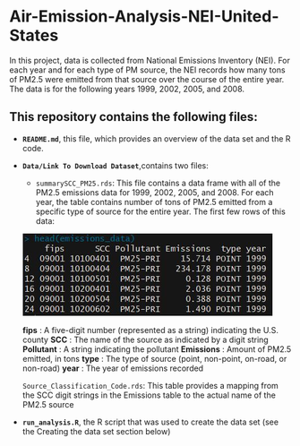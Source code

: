 # Air-Emission-Analysis-NEI-United-States

In this project, data is collected from National Emissions Inventory (NEI).
For each year and for each type of PM source, the NEI records how many tons of PM2.5 were emitted from that source over the course of the entire year. The data is for the following years 1999, 2002, 2005, and 2008.

## This repository contains the following files:

* **`README.md`**, this file, which provides an overview of the data set and the R code.
* **`Data/Link To Download Dataset`**,contains two files: 
     - `summarySCC_PM25.rds`: This file contains a data frame with all of the PM2.5 emissions data for 1999, 2002, 2005, and 2008. For each       year, the table contains number of tons of PM2.5 emitted from a specific type of source for the entire year.
     The first few rows of this data:
     
     ![](Images/Head-SCC.JPG)
     
     **fips** : A five-digit number (represented as a string) indicating the U.S. county
      **SCC** : The name of the source as indicated by a digit string 
      **Pollutant** : A string indicating the pollutant
      **Emissions** : Amount of PM2.5 emitted, in tons
      **type** : The type of source (point, non-point, on-road, or non-road)
      **year** : The year of emissions recorded
     
     
     `Source_Classification_Code.rds`: This table provides a mapping from the SCC digit strings in the Emissions table to the actual name of the PM2.5 source
     
* **`run_analysis.R`**, the R script that was used to create the data set (see the Creating the data set section below)
